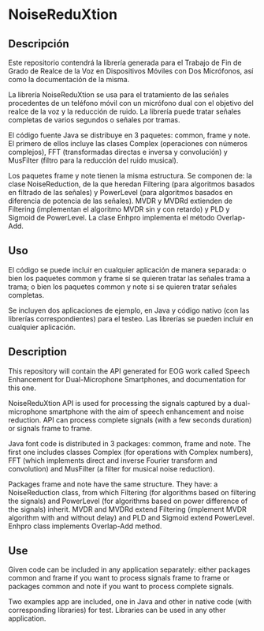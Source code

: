 # NoiseReduXtion

## Descripción
Este repositorio contendrá la librería generada para el Trabajo de Fin de Grado de Realce de la Voz en Dispositivos Móviles con Dos Micrófonos, así como la documentación de la misma.

La librería NoiseReduXtion se usa para el tratamiento de las señales procedentes de un teléfono móvil con un micrófono dual con el objetivo del realce de la voz y la reducción de ruido. La librería puede tratar señales completas de varios segundos o señales por tramas.

El código fuente Java se distribuye en 3 paquetes: common, frame y note. El primero de ellos incluye las clases Complex (operaciones con números complejos), FFT (transformadas directas e inversa y convolución) y MusFilter (filtro para la reducción del ruido musical). 

Los paquetes frame y note tienen la misma estructura. Se componen de: la clase NoiseReduction, de la que heredan Filtering (para algoritmos basados en filtrado de las señales) y PowerLevel (para algoritmos basados en diferencia de potencia de las señales). MVDR y MVDRd extienden de Filtering (implementan el algoritmo MVDR sin y con retardo) y PLD y Sigmoid de PowerLevel. La clase Enhpro implementa el método Overlap-Add.

## Uso

El código se puede incluir en cualquier aplicación de manera separada: o bien los paquetes common y frame si se quieren tratar las señales trama a trama; o bien los paquetes common y note si se quieren tratar señales completas. 

Se incluyen dos aplicaciones de ejemplo, en Java y código nativo (con las librerías correspondientes) para el testeo. Las librerías se pueden incluir en cualquier aplicación.



## Description
This repository will contain the API generated for EOG work called Speech Enhancement for Dual-Microphone Smartphones, and documentation for this one.

NoiseReduXtion API is used for processing the signals captured by a dual-microphone smartphone with the aim of speech enhancement and noise reduction. API can process complete signals (with a few seconds duration) or signals frame to frame.

Java font code is distributed in 3 packages: common, frame and note. The first one includes classes Complex (for operations with Complex numbers), FFT (which implements direct and inverse Fourier transform and convolution) and MusFilter (a filter for musical noise reduction).

Packages frame and note have the same structure. They have: a NoiseReduction class, from which Filtering (for algorithms based on filtering the signals) and PowerLevel (for algorithms based on power difference of the signals) inherit. MVDR and MVDRd extend Filtering (implement MVDR algorithm with and without delay) and PLD and Sigmoid extend PowerLevel. Enhpro class implements Overlap-Add method.

## Use

Given code can be included in any application separately: either packages common and frame if you want to process signals frame to frame or packages common and note if you want to process complete signals.

Two examples app are included, one in Java and other in native code (with corresponding libraries) for test. Libraries can be used in any other application.
